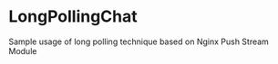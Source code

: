 LongPollingChat
===============

Sample usage of long polling technique based on Nginx Push Stream Module 
